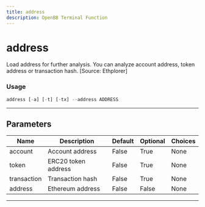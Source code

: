 ```yaml
---
title: address
description: OpenBB Terminal Function
---
```


# address

Load address for further analysis. You can analyze account address, token address or transaction hash. [Source: Ethplorer]

### Usage

```python
address [-a] [-t] [-tx] --address ADDRESS
```

---

## Parameters

| Name | Description | Default | Optional | Choices |
| ---- | ----------- | ------- | -------- | ------- |
| account | Account address | False | True | None |
| token | ERC20 token address | False | True | None |
| transaction | Transaction hash | False | True | None |
| address | Ethereum address | False | False | None |

---

